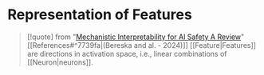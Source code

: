# Representation of Features

>[!quote] from "[Mechanistic Interpretability for AI Safety A Review](https://leonardbereska.github.io/blog/2024/mechinterpreview/)" [[References#^7739fa|(Bereska and al. - 2024)]]
>[[Feature|Features]] are directions in activation space, i.e., linear combinations of [[Neuron|neurons]].

